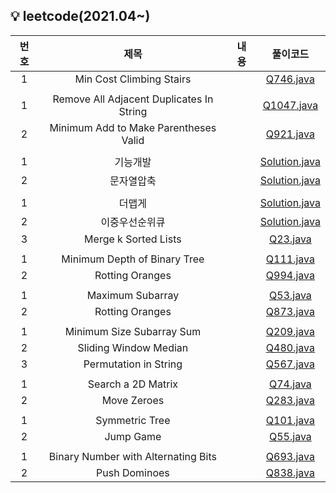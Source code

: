 ## 💡 leetcode(2021.04~)
|번호|제목|내용|풀이코드| 
|:---:|:---:|:---:|:---:|
|1|Min Cost Climbing Stairs||[Q746.java](https://github.com/dhlee128/study_algorythm/blob/master/src/week1/Q746.java)| 
|||||
|1|Remove All Adjacent Duplicates In String||[Q1047.java](https://github.com/dhlee128/study_algorythm/blob/master/src/week2/Q1047.java)| 
|2|Minimum Add to Make Parentheses Valid||[Q921.java](https://github.com/dhlee128/study_algorythm/blob/master/src/week2/Q921.java)| 
|||||
|1|기능개발||[Solution.java](https://github.com/dhlee128/study_algorythm/blob/master/src/week3/기능개발/Solution.java)| 
|2|문자열압축||[Solution.java](https://github.com/dhlee128/study_algorythm/blob/master/src/week3/문자열압축/Solution.java)| 
|||||
|1|더맵게||[Solution.java](https://github.com/dhlee128/study_algorythm/blob/master/src/week4/더맵게/Solution.java)| 
|2|이중우선순위큐||[Solution.java](https://github.com/dhlee128/study_algorythm/blob/master/src/week4/이중우선순위큐/Solution.java)| 
|3|Merge k Sorted Lists||[Q23.java](https://github.com/dhlee128/study_algorythm/blob/master/src/week4/Q23.java)|
|||||
|1|Minimum Depth of Binary Tree||[Q111.java](https://github.com/dhlee128/study_algorythm/blob/master/src/week5/Q111.java)| 
|2|Rotting Oranges||[Q994.java](https://github.com/dhlee128/study_algorythm/blob/master/src/week5/Q994.java)| 
|||||
|1|Maximum Subarray||[Q53.java](https://github.com/dhlee128/study_algorythm/blob/master/src/week6/Q53.java)| 
|2|Rotting Oranges||[Q873.java](https://github.com/dhlee128/study_algorythm/blob/master/src/week6/Q873.java)| 
|||||
|1|Minimum Size Subarray Sum||[Q209.java](https://github.com/dhlee128/study_algorythm/blob/master/src/week7/Q209.java)| 
|2|Sliding Window Median||[Q480.java](https://github.com/dhlee128/study_algorythm/blob/master/src/week7/Q480.java)| 
|3|Permutation in String||[Q567.java](https://github.com/dhlee128/study_algorythm/blob/master/src/week7/Q567.java)|
|||||
|1|Search a 2D Matrix||[Q74.java](https://github.com/dhlee128/study_algorythm/blob/master/src/week9/Q74.java)| 
|2|Move Zeroes||[Q283.java](https://github.com/dhlee128/study_algorythm/blob/master/src/week9/Q283.java)| 
|||||
|1|Symmetric Tree||[Q101.java](https://github.com/dhlee128/study_algorythm/blob/master/src/week10/Q101.java)| 
|2|Jump Game||[Q55.java](https://github.com/dhlee128/study_algorythm/blob/master/src/week10/Q55.java)| 
|||||
|1|Binary Number with Alternating Bits||[Q693.java](https://github.com/dhlee128/study_algorythm/blob/master/src/week11/Q693.java)| 
|2|Push Dominoes||[Q838.java](https://github.com/dhlee128/study_algorythm/blob/master/src/week11/Q838.java)|

